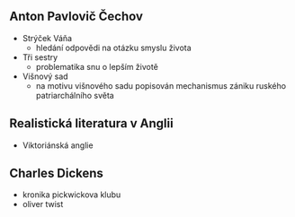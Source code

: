 ## Anton Pavlovič Čechov
- Strýček Váňa
  - hledání odpovědi na otázku smyslu života
- Tři sestry
  - problematika snu o lepším životě
- Višnový sad
  - na motivu višnového sadu popisován mechanismus zániku ruského patriarchálního světa

## Realistická literatura v Anglii
- Viktoriánská anglie

## Charles Dickens
- kronika pickwickova klubu
- oliver twist

